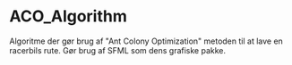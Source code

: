 # ACO_Algorithm
Algoritme der gør brug af "Ant Colony Optimization" metoden  til at lave en racerbils rute. Gør brug af SFML som dens grafiske pakke.
